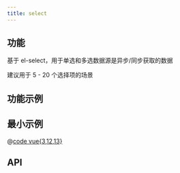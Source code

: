 ```yaml
---
title: select
---
```


## 功能

基于 el-select，用于单选和多选数据源是异步/同步获取的数据

建议用于 5 - 20 个选择项的场景

## 功能示例

<Example />

## 最小示例

<Simple />

@[code vue{3,12,13}](@/components/select/docs/simple.vue)

## API

<Usage />

<script setup>
import Example from "@/components/select/docs/example.vue";
import Simple from "@/components/select/docs/simple.vue";
import Usage from "@/components/select/docs/usage.vue";
</script>
